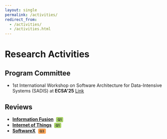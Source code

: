 ```yaml
---
layout: single
permalink: /activities/
redirect_from: 
  - /activities/
  - /activities.html
---
```


# Research Activities

## Program Committee

- 1st International Workshop on Software Architecture for Data-Intensive Systems (SADIS) at **ECSA'25** [Link](https://sadis2025.smartarch.cz/index.html)

## Reviews

- [**Information Fusion**](https://www.sciencedirect.com/journal/information-fusion) <span style="display:inline-block;background:#A4CF63;color:#333;font-weight:bold;font-size:10px;border-radius:3px;padding:2px 5px;margin-left:4px;">Q1</span>
- [**Internet of Things**](https://www.sciencedirect.com/journal/internet-of-things) <span style="display:inline-block;background:#A4CF63;color:#333;font-weight:bold;font-size:10px;border-radius:3px;padding:2px 5px;margin-left:4px;">Q1</span>
- [**SoftwareX**](https://www.sciencedirect.com/journal/softwarex) <span style="display:inline-block;background:#FBA353;color:#333;font-weight:bold;font-size:10px;border-radius:3px;padding:2px 5px;margin-left:4px;">Q3</span>

